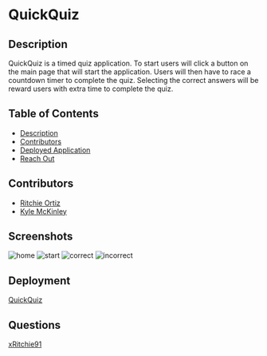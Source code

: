 # QuickQuiz

## Description
QuickQuiz is a timed quiz application.
To start users will click a button on the main page that will start the application. Users will then have to race a countdown timer to complete the quiz. Selecting the correct answers will be reward users with extra time to complete the quiz.

## Table of Contents
- [Description](#Description)
- [Contributors](#Contributors)
- [Deployed Application](#Deployment)
- [Reach Out](#Questions)

## Contributors
- [Ritchie Ortiz](https://www.github.com/xRitchie91)
- [Kyle McKinley](https://www.github.com/kjmckinley)

## Screenshots
![home](https://user-images.githubusercontent.com/74946954/126056171-11be839e-37cd-4cdc-acf7-a5925669e560.png)
![start](https://user-images.githubusercontent.com/74946954/126056193-77b3a29f-1df4-4824-bdc9-34b9f9e8df99.png)
![correct](https://user-images.githubusercontent.com/74946954/126056233-ddc87282-4e81-4d5f-997d-f02b1c187c5b.png)
![incorrect](https://user-images.githubusercontent.com/74946954/126056291-7cb4261c-2a9f-4936-ad9b-df54a7b9c840.png)


## Deployment
[QuickQuiz](https://xritchie91.github.io/QuickQuiz/)

## Questions
[xRitchie91](https://github.com/xRitchie91)
